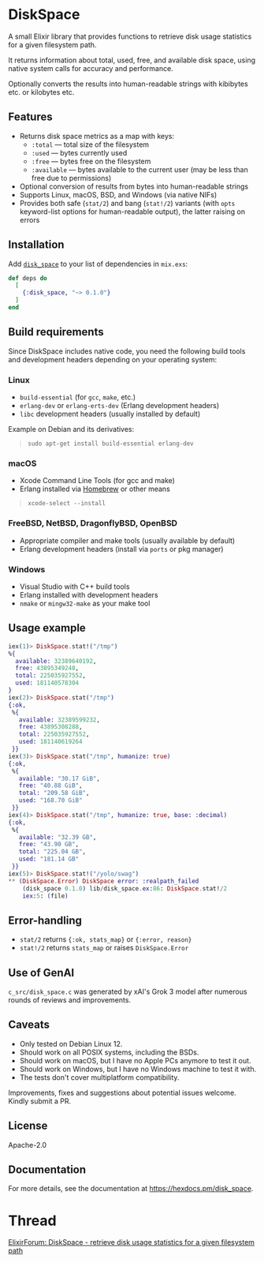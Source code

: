 # DiskSpace

A small Elixir library that provides functions to retrieve disk usage statistics for a given filesystem path.

It returns information about total, used, free, and available disk space, using native system calls for accuracy and performance.

Optionally converts the results into human-readable strings with kibibytes etc. or kilobytes etc.

## Features

- Returns disk space metrics as a map with keys:
  - `:total` — total size of the filesystem
  - `:used` — bytes currently used
  - `:free` — bytes free on the filesystem
  - `:available` — bytes available to the current user (may be less than free due to permissions)
- Optional conversion of results from bytes into human-readable strings
- Supports Linux, macOS, BSD, and Windows (via native NIFs)
- Provides both safe (`stat/2`) and bang (`stat!/2`) variants (with `opts` keyword-list options for human-readable output), the latter raising on errors

## Installation

Add [`disk_space`](https://hex.pm/packages/disk_space) to your list of dependencies in `mix.exs`:

```elixir
def deps do
  [
    {:disk_space, "~> 0.1.0"}
  ]
end
```

## Build requirements

Since DiskSpace includes native code, you need the following build tools and development headers depending on your operating system:

### Linux

- `build-essential` (for `gcc`, `make`, etc.)
- `erlang-dev` or `erlang-erts-dev` (Erlang development headers)
- `libc` development headers (usually installed by default)

Example on Debian and its derivatives:

> `sudo apt-get install build-essential erlang-dev`

### macOS

- Xcode Command Line Tools (for gcc and make)
- Erlang installed via [Homebrew](https://brew.sh/) or other means

> `xcode-select --install`

### FreeBSD, NetBSD, DragonflyBSD, OpenBSD

- Appropriate compiler and make tools (usually available by default)
- Erlang development headers (install via `ports` or pkg manager)

### Windows

- Visual Studio with C++ build tools
- Erlang installed with development headers
- `nmake` or `mingw32-make` as your make tool

## Usage example

```elixir
iex(1)> DiskSpace.stat!("/tmp")
%{
  available: 32389640192,
  free: 43895349248,
  total: 225035927552,
  used: 181140578304
}
iex(2)> DiskSpace.stat("/tmp")
{:ok,
 %{
   available: 32389599232,
   free: 43895308288,
   total: 225035927552,
   used: 181140619264
 }}
iex(3)> DiskSpace.stat("/tmp", humanize: true)
{:ok,
 %{
   available: "30.17 GiB",
   free: "40.88 GiB",
   total: "209.58 GiB",
   used: "168.70 GiB"
 }}
iex(4)> DiskSpace.stat("/tmp", humanize: true, base: :decimal)
{:ok,
 %{
   available: "32.39 GB",
   free: "43.90 GB",
   total: "225.04 GB",
   used: "181.14 GB"
 }}
iex(5)> DiskSpace.stat!("/yolo/swag")
** (DiskSpace.Error) DiskSpace error: :realpath_failed
    (disk_space 0.1.0) lib/disk_space.ex:86: DiskSpace.stat!/2
    iex:5: (file)
```

## Error-handling

- `stat/2` returns `{:ok, stats_map}` or `{:error, reason}`
- `stat!/2` returns `stats_map` or raises `DiskSpace.Error`

## Use of GenAI

`c_src/disk_space.c` was generated by xAI's Grok 3 model after numerous rounds of reviews and improvements.

## Caveats

- Only tested on Debian Linux 12.
- Should work on all POSIX systems, including the BSDs.
- Should work on macOS, but I have no Apple PCs anymore to test it out.
- Should work on Windows, but I have no Windows machine to test it with.
- The tests don't cover multiplatform compatibility.

Improvements, fixes and suggestions about potential issues welcome. Kindly submit a PR.

## License

Apache-2.0

## Documentation

For more details, see the documentation at https://hexdocs.pm/disk_space.

# Thread

[ElixirForum: DiskSpace - retrieve disk usage statistics for a given filesystem path](https://elixirforum.com/t/diskspace-retrieve-disk-usage-statistics-for-a-given-filesystem-path/72064)
